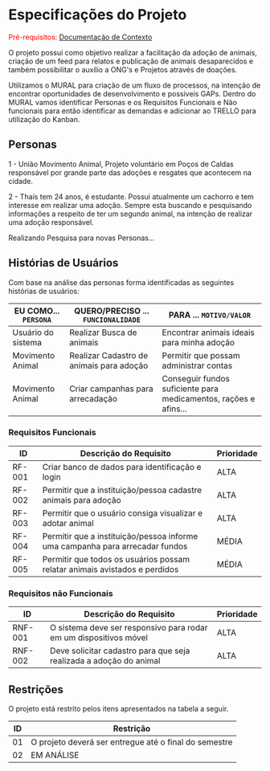# Especificações do Projeto

<span style="color:red">Pré-requisitos: <a href="1-Documentação de Contexto.md"> Documentação de Contexto</a></span>

O projeto possui como objetivo realizar a facilitação da adoção de animais, criação de um feed para relatos e publicação de animais desaparecidos e também possibilitar o auxílio a ONG's e Projetos através de doações.

Utilizamos o MURAL para criação de um fluxo de processos, na intenção de encontrar oportunidades de desenvolvimento e possiveís GAPs. Dentro do MURAL vamos identificar Personas e os Requisitos Funcionais e Não funcionais para então identificar as demandas e adicionar ao TRELLO para utilização do Kanban.

## Personas

1 - União Movimento Animal, Projeto voluntário em Poços de Caldas responsável por grande parte das adoções e resgates que acontecem na cidade.

2 - Thaís tem 24 anos, é estudante. Possui atualmente um cachorro e tem interesse em realizar uma adoção. Sempre esta buscando e pesquisando informações a respeito de ter um segundo animal, na intenção de realizar uma adoção responsável.

<p>Realizando Pesquisa para novas Personas...</p>

## Histórias de Usuários

Com base na análise das personas forma identificadas as seguintes histórias de usuários:

|EU COMO... `PERSONA`|    QUERO/PRECISO ... `FUNCIONALIDADE`   |          PARA ... `MOTIVO/VALOR`          |
|--------------------|-----------------------------------------|-------------------------------------------|
| Usuário do sistema |         Realizar Busca de animais       |              Encontrar animais ideais para minha adoção          |
|  Movimento Animal  | Realizar Cadastro de animais para adoção|         Permitir que possam administrar contas               |
|  Movimento Animal  |     Criar campanhas para arrecadação    | Conseguir fundos suficiente para medicamentos, rações e afins... |


### Requisitos Funcionais

|ID    | Descrição do Requisito  | Prioridade |
|------|-----------------------------------------|----|
|RF-001| Criar banco de dados para identificação e login | ALTA |
|RF-002| Permitir que a instituição/pessoa cadastre animais para adoção | ALTA | 
|RF-003| Permitir que o usuário consiga visualizar e adotar animal | ALTA |
|RF-004| Permitir que a instituição/pessoa informe uma campanha para arrecadar fundos | MÉDIA |
|RF-005| Permitir que todos os usuários possam relatar animais avistados e perdidos| MÉDIA |


### Requisitos não Funcionais

|ID     | Descrição do Requisito  |Prioridade |
|-------|-------------------------|----|
|RNF-001| O sistema deve ser responsivo para rodar em um dispositivos móvel | ALTA | 
|RNF-002| Deve solicitar cadastro para que seja realizada a adoção do animal |  ALTA | 



## Restrições

O projeto está restrito pelos itens apresentados na tabela a seguir.

|ID| Restrição                                             |
|--|-------------------------------------------------------|
|01| O projeto deverá ser entregue até o final do semestre |
|02|                     EM ANÁLISE                        |


